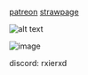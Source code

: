 [patreon](https://www.patreon.com/c/0_0zz/about) [strawpage](https://aroacebird.straw.page)


 ![alt text](https://encrypted-tbn0.gstatic.com/images?q=tbn:ANd9GcSW-aB0dAyJVT4hZA9J0vNJVwt2vMjjRSmmLRcpNzm27w&s) 


![image](https://64.media.tumblr.com/c89f54a097bb348bcfeb86753e047d40/aa9daa5ef7db55e2-b7/s500x750/32e82b9a996d1b3acd68b87ae0854590320c70dd.pnj)

discord: rxierxd
